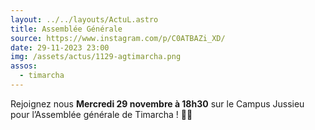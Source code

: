 ```yaml
---
layout: ../../layouts/ActuL.astro
title: Assemblée Générale
source: https://www.instagram.com/p/C0ATBAZi_XD/
date: 29-11-2023 23:00
img: /assets/actus/1129-agtimarcha.png
assos:
  - timarcha
---
```


Rejoignez nous __Mercredi 29 novembre à 18h30__ sur le Campus Jussieu pour l’Assemblée générale de Timarcha ! 💚🐸